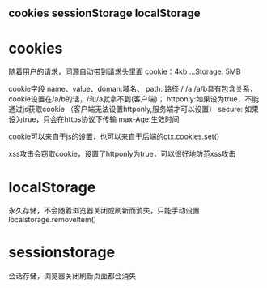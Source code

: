 ## cookies sessionStorage localStorage
  # cookies
  随着用户的请求，同源自动带到请求头里面
  cookie：4kb
  ...Storage: 5MB

  cookie字段
  name、value、doman:域名、 path: 路径 / /a /a/b具有包含关系，cookie设置在/a/b的话，/和/a就拿不到(客户端)；
  httponly:如果设为true，不能通过js获取cookie （客户端无法设置httponly,服务端才可以设置）
  secure: 如果设为true，只会在https协议下传输
  max-Age:生效时间

  cookie可以来自于js的设置，也可以来自于后端的ctx.cookies.set()

  xss攻击会窃取cookie，设置了httponly为true，可以很好地防范xss攻击

# localStorage
 永久存储，不会随着浏览器关闭或刷新而消失，只能手动设置localstorage.removeItem()
# sessionstorage
 会话存储，浏览器关闭刷新页面都会消失
